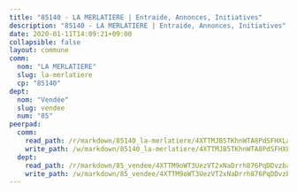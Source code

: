 ```yaml
---
title: "85140 - LA MERLATIERE | Entraide, Annonces, Initiatives"
description: "85140 - LA MERLATIERE | Entraide, Annonces, Initiatives"
date: 2020-01-11T14:09:21+09:00
collapsible: false
layout: commune
comm:
  nom: "LA MERLATIERE"
  slug: la-merlatiere
  cp: "85140"
dept:
  nom: "Vendée"
  slug: vendee
  num: "85"
peerpad:
  comm:
    read_path: /r/markdown/85140_la-merlatiere/4XTTMJB5TKhnWTA8PdSFHXLaU4qc8EENjmFw3xPyG8GnHpS6U
    write_path: /w/markdown/85140_la-merlatiere/4XTTMJB5TKhnWTA8PdSFHXLaU4qc8EENjmFw3xPyG8GnHpS6U-K3TgUvq97WHMscRBjw9fRQAchr9awcyJPNqTq2nesiPzfpRVe3ai6hxmdTHHkpuQrDmVn8rtankS9Ta1W3rath8TPNkJWr91EfbBConbzKDvfjJM88cUH9ZzaSrBbvKL9SKBqRRA
  dept:
    read_path: /r/markdown/85_vendee/4XTTM9oWT3UezVT2xNaDrrh876PqDDvzbaovSPP6P6ha63Ezk
    write_path: /w/markdown/85_vendee/4XTTM9oWT3UezVT2xNaDrrh876PqDDvzbaovSPP6P6ha63Ezk-K3TgTz4T2Ao5CxcmNgKRpi6DXEbSZWgvvZNdT7V4KiJycR1vvtGLxg5iYYYKajishdNzKNazAywn7vjwqtQs859ALiENaqFJQsULDwd4rYqVPy8n3JbNCeuPxinCnetCgcSuCcyv
---
```


